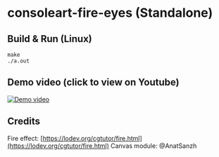 # consoleart-fire-eyes (Standalone)

## Build & Run (Linux)

```
make
./a.out
```

## Demo video (click to view on Youtube)

[![Demo video](https://img.youtube.com/vi/XC6Rx0T7sAw/0.jpg)](https://youtu.be/XC6Rx0T7sAw)

## Credits

Fire effect: [https://lodev.org/cgtutor/fire.html](https://lodev.org/cgtutor/fire.html)
Canvas module: @AnatSanzh

